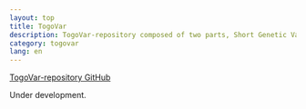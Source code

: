 ```yaml
---
layout: top
title: TogoVar
description: TogoVar-repository composed of two parts, Short Genetic Variation (TogoVar-repository-SNP) and Structural Variation (TogoVar-repository-SV).
category: togovar
lang: en
---
```


[TogoVar-repository GitHub](https://github.com/ddbj/togovar-repository)  

Under development.